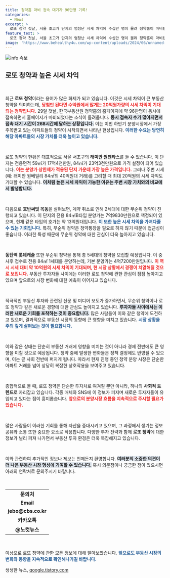 ```yaml
---
title: 청약홈 마비 접속 대기자 96만명 기록!
categories:
  - News
excerpt: >
  로또 청약 첫날, 서울 초고가 단지의 엄청난 시세 차익에 수십만 명이 몰려 청약홈이 마비됐다! 100만 동시 접속 대란 속, 기대되는 시세 차익은 최대 20억원! 청약에 대한 뜨거운 관심이 증명된다.
feature_text: >
  로또 청약 첫날, 서울 초고가 단지의 엄청난 시세 차익에 수십만 명이 몰려 청약홈이 마비됐다! 100만 동시 접속 대란 속, 기대되는 시세 차익은 최대 20억원! 청약에 대한 뜨거운 관심이 증명된다.
image: 'https://www.behealthy4u.com/wp-content/uploads/2024/06/unnamed-file.png'
---
```


<p><img src="https://www.behealthy4u.com/wp-content/uploads/2024/06/unnamed-file.png" alt="info 속보" /></p>

<h2 data-ke-size="size26">로또 청약과 높은 시세 차익</h2>

<p data-ke-size="size16">&nbsp;</p>

<p>최근 <strong>로또 청약</strong>이라는 용어가 많은 화제가 되고 있습니다. 이것은 시세 차익이 큰 부동산 청약을 의미하는데, <b><span style="color: #ee2323;">당첨만 된다면 수억원에서 많게는 20억원가량의 시세 차익이 기대되는 청약입니다.</span></b> 29일 첫날, 한국부동산원 청약홈의 홈페이지에 약 96만명이 동시에 접속하면서 홈페이지가 마비되었다는 소식이 들려옵니다. <b><span style="background-color: #21538527;">동시 접속자 수가 많아지면서 접속 대기 시간이 268시간에 달하는 상황입니다.</span></b> 이는 이번 하반기 분양시장에서 가장 주목받고 있는 아파트들의 청약이 시작되면서 나타난 현상입니다. <b><span style="color: #1a5490;">이러한 수요는 당연히 해당 아파트들의 시장 가치를 더욱 높이고 있습니다.</span></b></p>

<p data-ke-size="size16">&nbsp;</p>

<p>로또 청약의 현황은 대표적으로 서울 서초구의 <strong>래미안 원펜타스</strong>를 들 수 있습니다. 이 단지는 전용면적 59㎡가 17억4천만원, 84㎡가 23억3천만원으로 가격 설정이 되어 있습니다. <b><span style="color: #ee2323;">이는 분양가 상한제가 적용된 단지 가운데 가장 높은 가격입니다.</span></b> 그러나 주변 시세(예: 래미안 원베일리 84㎡의 40억원대 거래)를 고려할 때 최대 20억원의 시세 차익도 기대할 수 있습니다. <b><span style="background-color: #21538527;">이처럼 높은 시세 차익이 가능한 이유는 주변 시장 가치와의 비교에서 발생합니다.</span></b></p>

<p data-ke-size="size16">&nbsp;</p>

<p>다음으로 <strong>호반써밋 목동</strong>을 살펴보면, 계약 취소로 인해 2세대에 대한 무순위 청약이 진행되고 있습니다. 이 단지의 전용 84㎡B타입 분양가는 7억9830만원으로 책정되어 있으며, 현재 같은 타입의 호가는 약 13억원대입니다. <b><span style="color: #1a5490;">이 또한 높은 시세 차익을 가져다줄 수 있는 기회입니다.</span></b> 특히, 무순위 청약은 청약통장을 필요로 하지 않기 때문에 접근성이 좋습니다. 이러한 특성 때문에 무순위 청약에 대한 관심이 더욱 높아지고 있습니다.</p>

<p data-ke-size="size16">&nbsp;</p>

<p><strong>동탄역 롯데캐슬</strong> 또한 무순위 청약을 통해 총 5세대의 청약을 모집할 예정입니다. 이 중 사후 접수로 전용 84㎡ 1세대를 분양하는데, 기본 분양가는 4억7200만원입니다. <b><span style="color: #ee2323;">이 역시 시세 대비 약 10억원의 시세 차익이 기대되며, 현 시장 상황에서 경쟁이 치열해질 것으로 보입니다.</span></b> 부동산 투자자들 사이에는 이러한 로또 청약에 관한 관심이 점점 높아지고 있으며 앞으로의 시장 변화에 대한 예측이 이어지고 있습니다.</p>

<p data-ke-size="size16">&nbsp;</p>

<p>적극적인 부동산 투자와 관련된 신문 및 미디어 보도가 증가하면서, 무순위 청약이나 로또 청약과 같은 새로운 경향에 대한 관심도 높아지고 있습니다. <b><span style="background-color: #21538527;">투자자들 사이에서는 이러한 새로운 기회를 포착하는 것이 중요합니다.</span></b> 많은 사람들이 이와 같은 청약에 도전하고 있으며, 결과적으로 부동산 시장의 동향에 큰 영향을 미치고 있습니다. <b><span style="color: #1a5490;">시장 상황을 주의 깊게 살펴보는 것이 필요합니다.</span></b></p>

<p data-ke-size="size16">&nbsp;</p>

<p>이와 같은 상태는 단순히 부동산 거래에 영향을 미치는 것이 아니라 경제 전반에도 큰 영향을 미칠 것으로 예상됩니다. 청약 중에 발생한 변화들은 정책 결정에도 반영될 수 있으며, 이는 곧 사회 전반에 퍼지게 됩니다. 따라서 현재 진행 중인 청약 분양 시장은 단순한 아파트 거래를 넘어 상당히 복잡한 상호작용을 보여주고 있습니다.</p>

<p data-ke-size="size16">&nbsp;</p>

<p>종합적으로 볼 때, 로또 청약은 단순한 투자처로 여겨질 뿐만 아니라, 하나의 <strong>사회적 트렌드</strong>로 자리잡고 있습니다. 각종 매체와 SNS에 이 정보가 퍼지며 새로운 투자자들이 유입되고 있다는 점이 흥미롭습니다. <b><span style="color: #ee2323;">앞으로의 분양시장 흐름을 지속적으로 주시할 필요가 있습니다.</span></b></p>

<p data-ke-size="size16">&nbsp;</p>

<p>많은 사람들이 이러한 기회를 통해 자산을 증대시키고 있으며, 그 과정에서 생기는 정보 공유와 소통 또한 중요한 요소로 작용합니다. 다양한 투자 전략과 함께 <strong>로또 청약</strong>에 대한 정보가 널리 퍼져 나가면서 부동산 투자 환경은 더욱 복잡해지고 있습니다.</p>

<p data-ke-size="size16">&nbsp;</p>

<p>이와 관련하여 추가적인 정보나 제보는 언제든지 환영합니다. <b><span style="background-color: #21538527;">여러분의 소중한 의견이 더 나은 부동산 시장 형성에 기여할 수 있습니다.</span></b> 혹시 의문점이나 궁금한 점이 있으시면 아래의 연락처로 문의주시기 바랍니다.</p>

<p data-ke-size="size16">&nbsp;</p>

<table style="width: 100%;">
  <tr>
    <td style="text-align: center; height: 17px;"><b>문의처</b></td>
  </tr>
  <tr>
    <td style="text-align: center; height: 17px;"><b>Email</b></td>
  </tr>
  <tr>
    <td style="text-align: center; height: 17px;"><b>jebo@cbs.co.kr</b></td>
  </tr>
  <tr>
    <td style="text-align: center; height: 17px;"><b>카카오톡</b></td>
  </tr>
  <tr>
    <td style="text-align: center; height: 17px;"><b>@노컷뉴스</b></td>
  </tr>
</table>

<p data-ke-size="size16">&nbsp;</p>

<p>이상으로 로또 청약에 관한 모든 정보에 대해 알아보았습니다. <b><span style="color: #1a5490;">앞으로도 부동산 시장의 변화와 동향을 지속적으로 확인해나가길 바랍니다.</span></b></p>
생생한 뉴스, <a href="https://qoogle.tistory.com" rel="dofollow">qoogle.tistory.com</a>


